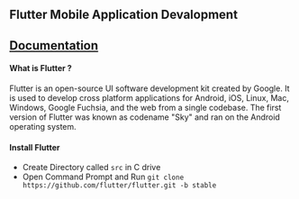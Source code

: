 ## Flutter Mobile Application Devalopment
[Documentation](https://www.flutter.dev/)
----
#### What is Flutter ?
Flutter is an open-source UI software development kit created by Google. It is used to develop cross platform applications for Android, iOS, Linux, Mac, Windows, Google Fuchsia, and the web from a single codebase. The first version of Flutter was known as codename "Sky" and ran on the Android operating system.

#### Install Flutter
* Create Directory called `src` in C drive
* Open Command Prompt and Run `git clone https://github.com/flutter/flutter.git -b stable`
